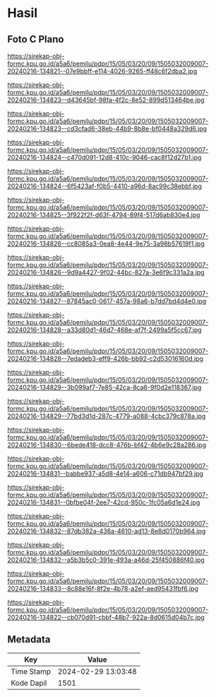 # Hasil

## Foto C Plano

https://sirekap-obj-formc.kpu.go.id/a5a6/pemilu/pdpr/15/05/03/20/09/1505032009007-20240216-134821--07e9bbff-e114-4026-9265-ff48c6f2dba2.jpg

https://sirekap-obj-formc.kpu.go.id/a5a6/pemilu/pdpr/15/05/03/20/09/1505032009007-20240216-134823--d43645bf-98fa-4f2c-8e52-899d513464be.jpg

https://sirekap-obj-formc.kpu.go.id/a5a6/pemilu/pdpr/15/05/03/20/09/1505032009007-20240216-134823--cd3cfad6-38eb-44b9-8b8e-bf0448a329d6.jpg

https://sirekap-obj-formc.kpu.go.id/a5a6/pemilu/pdpr/15/05/03/20/09/1505032009007-20240216-134824--c470d091-12d8-410c-9046-cac8f12d27b1.jpg

https://sirekap-obj-formc.kpu.go.id/a5a6/pemilu/pdpr/15/05/03/20/09/1505032009007-20240216-134824--6f5423af-f0b5-4410-a96d-8ac99c38ebbf.jpg

https://sirekap-obj-formc.kpu.go.id/a5a6/pemilu/pdpr/15/05/03/20/09/1505032009007-20240216-134825--3f922f2f-d63f-4794-89f4-517d6ab830e4.jpg

https://sirekap-obj-formc.kpu.go.id/a5a6/pemilu/pdpr/15/05/03/20/09/1505032009007-20240216-134826--cc8085a3-0ea8-4e44-9e75-3a98b57619f1.jpg

https://sirekap-obj-formc.kpu.go.id/a5a6/pemilu/pdpr/15/05/03/20/09/1505032009007-20240216-134826--9d9a4427-9f02-44bc-827a-3e6f9c331a2a.jpg

https://sirekap-obj-formc.kpu.go.id/a5a6/pemilu/pdpr/15/05/03/20/09/1505032009007-20240216-134827--87845ac0-0617-457a-98a6-b7dd7bd4d4e0.jpg

https://sirekap-obj-formc.kpu.go.id/a5a6/pemilu/pdpr/15/05/03/20/09/1505032009007-20240216-134828--a33d80d1-46d7-468e-af7f-2499a5f5cc67.jpg

https://sirekap-obj-formc.kpu.go.id/a5a6/pemilu/pdpr/15/05/03/20/09/1505032009007-20240216-134828--7edadeb3-eff9-426b-bb92-c2d53016160d.jpg

https://sirekap-obj-formc.kpu.go.id/a5a6/pemilu/pdpr/15/05/03/20/09/1505032009007-20240216-134829--3b099af7-7e85-42ca-8ca6-9f0d2e118367.jpg

https://sirekap-obj-formc.kpu.go.id/a5a6/pemilu/pdpr/15/05/03/20/09/1505032009007-20240216-134829--77bd3d1d-287c-4779-a088-4cbc379c878a.jpg

https://sirekap-obj-formc.kpu.go.id/a5a6/pemilu/pdpr/15/05/03/20/09/1505032009007-20240216-134830--6bede418-dcc8-476b-bf42-4b6e9c28a286.jpg

https://sirekap-obj-formc.kpu.go.id/a5a6/pemilu/pdpr/15/05/03/20/09/1505032009007-20240216-134831--babbe937-a5d8-4e14-a606-c71db947bf29.jpg

https://sirekap-obj-formc.kpu.go.id/a5a6/pemilu/pdpr/15/05/03/20/09/1505032009007-20240216-134831--0bfbe04f-2ee7-42cd-950c-1fc05a6d1e24.jpg

https://sirekap-obj-formc.kpu.go.id/a5a6/pemilu/pdpr/15/05/03/20/09/1505032009007-20240216-134832--87db382a-436a-4610-ad13-8e8d0170b964.jpg

https://sirekap-obj-formc.kpu.go.id/a5a6/pemilu/pdpr/15/05/03/20/09/1505032009007-20240216-134832--a5b3b5c0-391e-493a-a46d-25f450886f40.jpg

https://sirekap-obj-formc.kpu.go.id/a5a6/pemilu/pdpr/15/05/03/20/09/1505032009007-20240216-134833--8c88e16f-8f2e-4b78-a2ef-aed95431fbf6.jpg

https://sirekap-obj-formc.kpu.go.id/a5a6/pemilu/pdpr/15/05/03/20/09/1505032009007-20240216-134822--cb070d91-cbbf-48b7-922a-8d0615d04b7c.jpg


## Metadata

| Key        | Value               |
| ---------- | ------------------- |
| Time Stamp | 2024-02-29 13:03:48 |
| Kode Dapil | 1501                |



